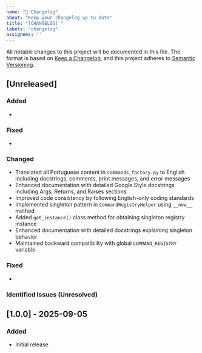 ```yaml
---
name: "📝 Changelog"
about: "Keep your changelog up to date"
title: "[CHANGELOG] "
labels: "changelog"
assignees: ''
---
```


All notable changes to this project will be documented in this file.
The format is based on [Keep a Changelog](https://keepachangelog.com/en/1.0.0/),
and this project adheres to [Semantic Versioning](http://semver.org/).

## [Unreleased]

### Added

-

### Fixed

-

### Changed

- Translated all Portuguese content in `commands_factory.py` to English including docstrings, comments, print messages, and error messages
- Enhanced documentation with detailed Google Style docstrings including Args, Returns, and Raises sections
- Improved code consistency by following English-only coding standards
- Implemented singleton pattern in `CommandRegistryHelper` using `__new__` method
- Added `get_instance()` class method for obtaining singleton registry instance
- Enhanced documentation with detailed docstrings explaining singleton behavior
- Maintained backward compatibility with global `COMMAND_REGISTRY` variable

### Fixed

-

### Identified Issues (Unresolved)

## [1.0.0] - 2025-09-05

### Added

- Initial release
